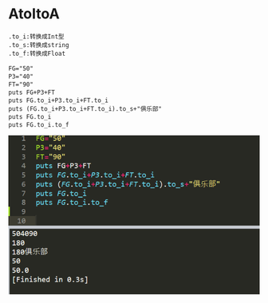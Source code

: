 # AtoItoA

```text
.to_i:转换成Int型
.to_s:转换成string
.to_f:转换成Float
```

```text
FG="50"
P3="40"
FT="90"
puts FG+P3+FT
puts FG.to_i+P3.to_i+FT.to_i
puts (FG.to_i+P3.to_i+FT.to_i).to_s+"俱乐部"
puts FG.to_i
puts FG.to_i.to_f
```

![](../.gitbook/assets/image%20%2857%29.png)

